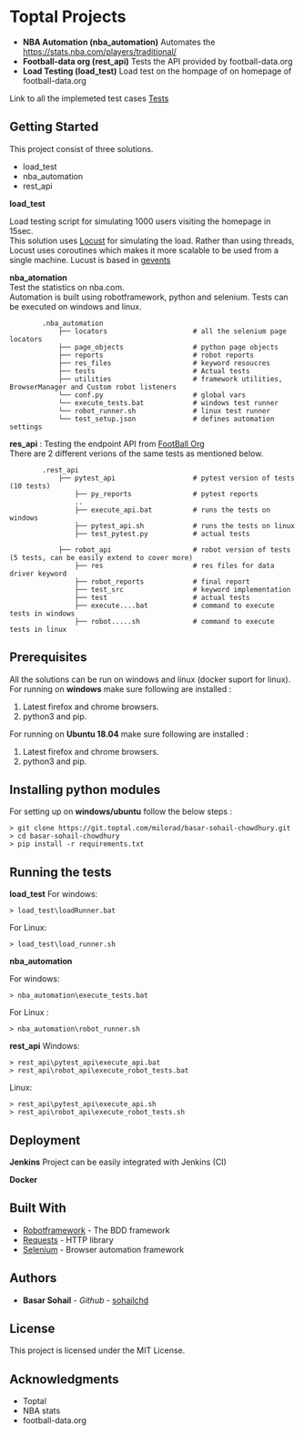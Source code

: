 # Toptal Projects 

*   **NBA Automation (nba_automation)** Automates the  https://stats.nba.com/players/traditional/ 
*   **Football-data org (rest_api)** Tests the API provided by football-data.org
*   **Load Testing (load_test)** Load test on the hompage of on homepage of football-data.org

Link to all the implemeted test cases [Tests](https://git.toptal.com/milorad/basar-sohail-chowdhury/blob/master/testcases.md)


## Getting Started

This project consist of three solutions.  
* load_test
* nba_automation
* rest_api


**load_test** 

Load testing script for simulating 1000 users visiting the homepage in 15sec.  
This solution uses [Locust](https://locust.io/) for simulating the load. Rather than using
threads, Locust uses coroutines which makes it more scalable to be used from a   
single machine. Lucust is based in [gevents](http://www.gevent.org/)  



**nba_atomation**  
Test the statistics on nba.com.  
Automation is built using robotframework, python and selenium. Tests can be executed on windows and linux.  
> 
            .nba_automation
                ├── locators                     # all the selenium page locators     
                ├── page_objects                 # python page objects    
                ├── reports                      # robot reports     
                ├── res_files                    # keyword resoucres    
                ├── tests                        # Actual tests  
                ├── utilities                    # framework utilities, BrowserManager and Custom robot listeners   
                └── conf.py                      # global vars     
                └── execute_tests.bat            # windows test runner     
                └── robot_runner.sh              # linux test runner   
                └── test_setup.json              # defines automation settings    




**res_api** : Testing the endpoint API from [FootBall Org](https://www.football-data.org/)     
There are 2 different verions of the same tests as mentioned below.   

>
            .rest_api
                ├── pytest_api                   # pytest version of tests (10 tests)    
                    ├── py_reports               # pytest reports     
                    ..
                    ├── execute_api.bat          # runs the tests on windows     
                    ├── pytest_api.sh            # runs the tests on linux    
                    ├── test_pytest.py           # actual tests    

                ├── robot_api                    # robot version of tests (5 tests, can be easily extend to cover more)      
                    ├── res                      # res files for data driver keyword    
                    ├── robot_reports            # final report   
                    ├── test_src                 # keyword implementation   
                    ├── test                     # actual tests   
                    ├── execute....bat           # command to execute tests in windows    
                    ├── robot.....sh             # command to execute tests in linux   




## **Prerequisites**
All the solutions can be run on windows and linux (docker suport for linux).    
For running on **windows** make sure following are installed :  
1. Latest firefox and chrome browsers.
2. python3 and pip.

For running on **Ubuntu 18.04** make sure following are installed :  
1. Latest firefox and chrome browsers.
2. python3 and pip.


## **Installing python modules**
For setting up on **windows/ubuntu** follow the below steps :  
```
> git clone https://git.toptal.com/milorad/basar-sohail-chowdhury.git
> cd basar-sohail-chowdhury
> pip install -r requirements.txt
```


## Running the tests

**load_test**
For windows:
```
> load_test\loadRunner.bat
```
For Linux:
```
> load_test\load_runner.sh
```


**nba_automation**

For windows:
```
> nba_automation\execute_tests.bat    
```

For Linux :
```    
> nba_automation\robot_runner.sh    
```

**rest_api**
Windows:
```
> rest_api\pytest_api\execute_api.bat    
> rest_api\robot_api\execute_robot_tests.bat 
```

Linux:
```
> rest_api\pytest_api\execute_api.sh      
> rest_api\robot_api\execute_robot_tests.sh 
```


## Deployment

**Jenkins**
Project can be easily integrated with Jenkins (CI)

**Docker**



## Built With

* [Robotframework](http://robotframework.org/) - The BDD framework
* [Requests](http://docs.python-requests.org/en/master/) - HTTP library
* [Selenium](https://www.seleniumhq.org/) - Browser automation framework


## Authors

* **Basar Sohail** - *Github* - [sohailchd](https://github.com/sohailchd)

## License

This project is licensed under the MIT License.

## Acknowledgments

* Toptal
* NBA stats
* football-data.org
